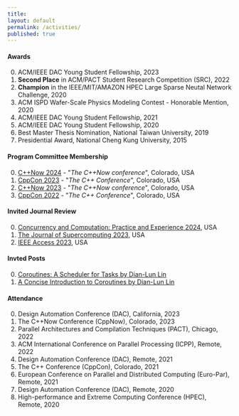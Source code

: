 ```yaml
---
title:
layout: default
permalink: /activities/
published: true
---
```


#### Awards
0. ACM/IEEE DAC Young Student Fellowship, 2023
0. **Second Place** in ACM/PACT Student Research Competition (SRC), 2022
0. **Champion** in the IEEE/MIT/AMAZON HPEC Large Sparse Neutal Network Challenge, 2020
0. ACM ISPD Wafer-Scale Physics Modeling Contest - Honorable Mention, 2020
0. ACM/IEEE DAC Young Student Fellowship, 2021
0. ACM/IEEE DAC Young Student Fellowship, 2020
0. Best Master Thesis Nomination, National Taiwan University, 2019
0. Presidential Award, National Cheng Kung University, 2015

#### Program Committee Membership
0. [C++Now 2024](https://cppnow.org/) - "<i>The C++Now conference</i>", Colorado, USA
0. [CppCon 2023](https://cppcon.org/) - "<i>The C++ Conference</i>", Colorado, USA
0. [C++Now 2023](https://cppnow.org/) - "<i>The C++Now conference</i>", Colorado, USA
0. [CppCon 2022](https://cppcon.org/) - "<i>The C++ Conference</i>", Colorado, USA

#### Invited Journal Review
0. [Concurrency and Computation: Practice and Experience 2024](https://onlinelibrary.wiley.com/journal/15320634), USA
0. [The Journal of Supercomputing 2023](https://link.springer.com/journal/11227), USA
0. [IEEE Access 2023](https://ieeeaccess.ieee.org/), USA
<!--0. [IPDPS 2024](https://www.ipdps.org/) - "<i> IEEE International Parallel & Distributed Processing Symposium</i>", California, USA-->
<!--0. [ICCD 2023](https://www.iccd-conf.com/Home.html) - "<i>International Conference on Computer Design</i>", Washington DC, USA-->
<!--0. [SC 2023](https://sc23.supercomputing.org/) - "<i>Super Computing</i>", Colorado, USA-->
<!--0. [DAC 2023](https://www.dac.com/) - "<i>Design Automation Conference</i>", California, USA-->
<!--0. [DAC 2022](https://www.dac.com/) - "<i>Design Automation Conference</i>", California, USA-->

#### Invted Posts
0. [Coroutines: A Scheduler for Tasks by Dian-Lun Lin](https://www.modernescpp.com/index.php/coroutines-a-scheduler-for-tasks-by-dian-lun-li/)
0. [A Concise Introduction to Coroutines by Dian-Lun Lin](https://www.modernescpp.com/index.php/a-concise-introduction-to-coroutines-by-dian-lun-li/)

#### Attendance
0. Design Automation Conference (DAC), California, 2023
0. The C++Now Conference (CppNow), Colorado, 2023
0. Parallel Architectures and Compilation Techniques (PACT), Chicago, 2022
0. ACM International Conference on Parallel Processing (ICPP), Remote, 2022
0. Design Automation Conference (DAC), Remote, 2021
0. The C++ Conference (CppCon), Colorado, 2021
0. European Conference on Parallel and Distributed Computing (Euro-Par), Remote, 2021
0. Design Automation Conference (DAC), Remote, 2020
0. High-performance and Extreme Computing Conference (HPEC), Remote, 2020

